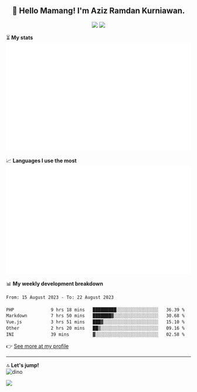 <h2 align="center">👋 Hello Mamang! I'm Aziz Ramdan Kurniawan.</h2>  
<p align="center">
  <img src="https://komarev.com/ghpvc/?username=azizramdan">
  <img src="https://wakatime.com/badge/user/90056fa0-4c31-4eca-954e-2a3ac05896f9.svg">
</p>
    
⏳ **My stats**  
![](https://raw.githubusercontent.com/azizramdan/github-stats/master/generated/overview.svg#gh-dark-mode-only)

📈 **Languages I use the most**  
![](https://raw.githubusercontent.com/azizramdan/github-stats/master/generated/languages.svg#gh-dark-mode-only)

📊 **My weekly development breakdown**
<!--START_SECTION:waka-->

```txt
From: 15 August 2023 - To: 22 August 2023

PHP              9 hrs 18 mins   █████████░░░░░░░░░░░░░░░░   36.39 %
Markdown         7 hrs 50 mins   ███████▓░░░░░░░░░░░░░░░░░   30.68 %
Vue.js           3 hrs 51 mins   ███▓░░░░░░░░░░░░░░░░░░░░░   15.10 %
Other            2 hrs 20 mins   ██▒░░░░░░░░░░░░░░░░░░░░░░   09.16 %
INI              39 mins         ▓░░░░░░░░░░░░░░░░░░░░░░░░   02.58 %
```

<!--END_SECTION:waka-->
👉 [See more at my profile](https://wakatime.com/@azizramdan)
***
🔝 **Let's jump!**  
![dino](https://raw.githubusercontent.com/azizramdan/azizramdan/master/dino.gif)  

![](https://hit.yhype.me/github/profile?user_id=27954794)
